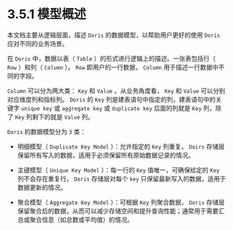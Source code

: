 # 3.5.1 模型概述

本文档主要从逻辑层面，描述 `Doris` 的数据模型，以帮助用户更好的使用 `Doris` 应对不同的业务场景。

在 `Doris` 中，数据以表（ `Table` ）的形式进行逻辑上的描述。一张表包括行（ `Row` ）和列（ `Column` ）。 `Row` 即用户的一行数据， `Column` 用于描述一行数据中不同的字段。

`Column` 可以分为两大类： `Key` 和 `Value` 。从业务角度看， `Key` 和 `Value` 可以分别对应维度列和指标列。 `Doris` 的 `Key` 列是建表语句中指定的列，建表语句中的关键字 `unique key` 或 `aggregate key` 或 `duplicate key` 后面的列就是 `Key` 列，除了 `Key` 列剩下的就是 `Value` 列。

`Doris` 的数据模型分为 `3` 类：

* 明细模型（ `Duplicate Key Model` ）：允许指定的 `Key` 列重复， `Doirs` 存储层保留所有写入的数据，适用于必须保留所有原始数据记录的情况。

* 主键模型（ `Unique Key Model` ）：每一行的 `Key` 值唯一，可确保给定的 `Key` 列不会存在重复行， `Doris` 存储层对每个 `key` 只保留最新写入的数据，适用于数据更新的情况。

* 聚合模型（ `Aggregate Key Model` ）：可根据 `Key` 列聚合数据， `Doris` 存储层保留聚合后的数据，从而可以减少存储空间和提升查询性能；通常用于需要汇总或聚合信息（如总数或平均值）的情况。
